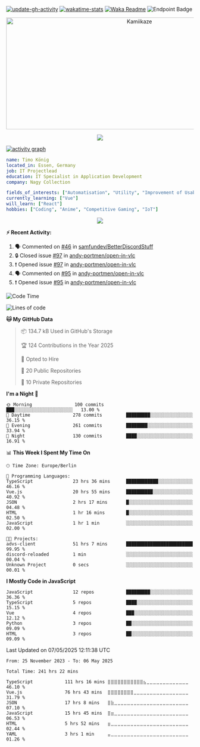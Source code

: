 [![update-gh-activity](https://github.com/Kamiikaze/Kamiikaze/actions/workflows/update-gh-activity.yml/badge.svg)](https://github.com/Kamiikaze/Kamiikaze/actions/workflows/update-gh-activity.yml)
[![wakatime-stats](https://github.com/Kamiikaze/Kamiikaze/actions/workflows/update-timestats.yml/badge.svg)](https://github.com/Kamiikaze/Kamiikaze/actions/workflows/update-timestats.yml)
[![Waka Readme](https://github.com/Kamiikaze/Kamiikaze/actions/workflows/waka-simple.yml/badge.svg)](https://github.com/Kamiikaze/Kamiikaze/actions/workflows/waka-simple.yml)
![Endpoint Badge](https://img.shields.io/endpoint?url=https%3A%2F%2Fhits.dwyl.com%2FKamiikaze%2FKamiikaze.json&label=Views)

<p align="center">
  <img src="https://socialify.git.ci/Kamiikaze/Kamiikaze/image?font=Source%20Code%20Pro&forks=0&issues=0&language=1&name=1&owner=1&pattern=Plus&pulls=0&stargazers=0&theme=Dark" alt="Kamiikaze" width="700" height="300" />
</p>

<p align="center">
  <img alig src="https://github-profile-trophy.vercel.app/?username=Kamiikaze&theme=onedark&column=-1" />
</p>

[![activity graph](https://github-readme-activity-graph.vercel.app/graph?username=Kamiikaze&theme=github-dark-dimmed&custom_title=Kamiikaze%20Activity%20Graph&hide_border=true)](https://github.com/ashutosh00710/github-readme-activity-graph)

```yaml
name: Timo König
located_in: Essen, Germany
job: IT Projectlead
education: IT Specialist in Application Development
company: Nagy Collection

fields_of_interests: ["Automatisation", "Utility", "Improvement of Usability", "Localization"]
currently_learning: ["Vue"]
will_learn: ["React"]
hobbies: ["Coding", "Anime", "Competitive Gaming", "IoT"]
```

<!--p align="center">
  <img src="https://spotify-github-profile.vercel.app/api/view?uid=11147618695&cover_image=true&theme=novatorem&show_offline=true&background_color=121212&interchange=false&bar_color=53b14f&bar_color_cover=false">
</p-->

<p align="center">
  <img src="https://spotify-recently-played-readme.vercel.app/api?user=timo1322&count=5">
</p>


**:zap: Recent Activity:**

<!--START_SECTION:activity-->
1. 🗣 Commented on [#46](https://github.com/samfundev/BetterDiscordStuff/issues/46#issuecomment-2855984657) in [samfundev/BetterDiscordStuff](https://github.com/samfundev/BetterDiscordStuff)
2. 🔒 Closed issue [#97](https://github.com/andy-portmen/open-in-vlc/issues/97) in [andy-portmen/open-in-vlc](https://github.com/andy-portmen/open-in-vlc)
3. ❗ Opened issue [#97](https://github.com/andy-portmen/open-in-vlc/issues/97) in [andy-portmen/open-in-vlc](https://github.com/andy-portmen/open-in-vlc)
4. 🗣 Commented on [#95](https://github.com/andy-portmen/open-in-vlc/issues/95#issuecomment-2817703312) in [andy-portmen/open-in-vlc](https://github.com/andy-portmen/open-in-vlc)
5. ❗ Opened issue [#95](https://github.com/andy-portmen/open-in-vlc/issues/95) in [andy-portmen/open-in-vlc](https://github.com/andy-portmen/open-in-vlc)
<!--END_SECTION:activity-->

<!--START_SECTION:waka-->
![Code Time](http://img.shields.io/badge/Code%20Time-232%20hrs%2040%20mins-blue)

![Lines of code](https://img.shields.io/badge/From%20Hello%20World%20I%27ve%20Written-1.8%20million%20lines%20of%20code-blue)

**🐱 My GitHub Data** 

> 📦 134.7 kB Used in GitHub's Storage 
 > 
> 🏆 124 Contributions in the Year 2025
 > 
> 💼 Opted to Hire
 > 
> 📜 20 Public Repositories 
 > 
> 🔑 10 Private Repositories 
 > 
**I'm a Night 🦉** 

```text
🌞 Morning                100 commits         ███░░░░░░░░░░░░░░░░░░░░░░   13.00 % 
🌆 Daytime                278 commits         █████████░░░░░░░░░░░░░░░░   36.15 % 
🌃 Evening                261 commits         ████████░░░░░░░░░░░░░░░░░   33.94 % 
🌙 Night                  130 commits         ████░░░░░░░░░░░░░░░░░░░░░   16.91 % 
```


📊 **This Week I Spent My Time On** 

```text
🕑︎ Time Zone: Europe/Berlin

💬 Programming Languages: 
TypeScript               23 hrs 36 mins      ████████████░░░░░░░░░░░░░   46.16 % 
Vue.js                   20 hrs 55 mins      ██████████░░░░░░░░░░░░░░░   40.92 % 
JSON                     2 hrs 17 mins       █░░░░░░░░░░░░░░░░░░░░░░░░   04.48 % 
HTML                     1 hr 16 mins        █░░░░░░░░░░░░░░░░░░░░░░░░   02.50 % 
JavaScript               1 hr 1 min          ░░░░░░░░░░░░░░░░░░░░░░░░░   02.00 % 

🐱‍💻 Projects: 
advs-client              51 hrs 7 mins       █████████████████████████   99.95 % 
discord-reloaded         1 min               ░░░░░░░░░░░░░░░░░░░░░░░░░   00.04 % 
Unknown Project          0 secs              ░░░░░░░░░░░░░░░░░░░░░░░░░   00.01 % 
```

**I Mostly Code in JavaScript** 

```text
JavaScript               12 repos            █████████░░░░░░░░░░░░░░░░   36.36 % 
TypeScript               5 repos             ████░░░░░░░░░░░░░░░░░░░░░   15.15 % 
Vue                      4 repos             ███░░░░░░░░░░░░░░░░░░░░░░   12.12 % 
Python                   3 repos             ██░░░░░░░░░░░░░░░░░░░░░░░   09.09 % 
HTML                     3 repos             ██░░░░░░░░░░░░░░░░░░░░░░░   09.09 % 
```




 Last Updated on 07/05/2025 12:11:38 UTC
<!--END_SECTION:waka-->

<!--START_SECTION:waka-simple-->

```text
From: 25 November 2023 - To: 06 May 2025

Total Time: 241 hrs 22 mins

TypeScript            111 hrs 16 mins ⣿⣿⣿⣿⣿⣿⣿⣿⣿⣿⣿⣦⣀⣀⣀⣀⣀⣀⣀⣀⣀⣀⣀⣀⣀   46.10 %
Vue.js                76 hrs 43 mins  ⣿⣿⣿⣿⣿⣿⣿⣿⣀⣀⣀⣀⣀⣀⣀⣀⣀⣀⣀⣀⣀⣀⣀⣀⣀   31.79 %
JSON                  17 hrs 8 mins   ⣿⣷⣀⣀⣀⣀⣀⣀⣀⣀⣀⣀⣀⣀⣀⣀⣀⣀⣀⣀⣀⣀⣀⣀⣀   07.10 %
JavaScript            15 hrs 45 mins  ⣿⣶⣀⣀⣀⣀⣀⣀⣀⣀⣀⣀⣀⣀⣀⣀⣀⣀⣀⣀⣀⣀⣀⣀⣀   06.53 %
HTML                  5 hrs 52 mins   ⣶⣀⣀⣀⣀⣀⣀⣀⣀⣀⣀⣀⣀⣀⣀⣀⣀⣀⣀⣀⣀⣀⣀⣀⣀   02.44 %
YAML                  3 hrs 1 min     ⣤⣀⣀⣀⣀⣀⣀⣀⣀⣀⣀⣀⣀⣀⣀⣀⣀⣀⣀⣀⣀⣀⣀⣀⣀   01.26 %
```

<!--END_SECTION:waka-simple-->
